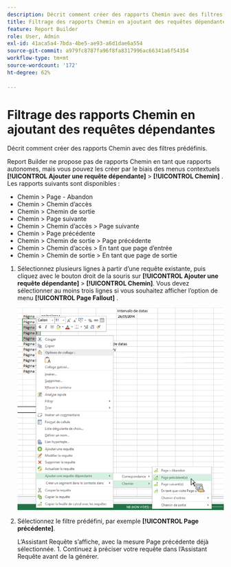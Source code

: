 ```yaml
---
description: Décrit comment créer des rapports Chemin avec des filtres prédéfinis.
title: Filtrage des rapports Chemin en ajoutant des requêtes dépendantes
feature: Report Builder
role: User, Admin
exl-id: 41aca5a4-7bda-4be5-ae93-a6d1dae6a554
source-git-commit: a979fc8787fa96f8fa8317996ac66341a6f54354
workflow-type: tm+mt
source-wordcount: '172'
ht-degree: 62%

---
```


# Filtrage des rapports Chemin en ajoutant des requêtes dépendantes

Décrit comment créer des rapports Chemin avec des filtres prédéfinis.

Report Builder ne propose pas de rapports Chemin en tant que rapports autonomes, mais vous pouvez les créer par le biais des menus contextuels **[!UICONTROL Ajouter une requête dépendante]** > **[!UICONTROL Chemin]** . Les rapports suivants sont disponibles :

* Chemin > Page - Abandon
* Chemin > Chemin d’accès
* Chemin > Chemin de sortie
* Chemin > Page suivante
* Chemin > Chemin d’accès > Page suivante
* Chemin > Page précédente
* Chemin > Chemin de sortie > Page précédente
* Chemin > Chemin d’accès > En tant que page d’entrée
* Chemin > Chemin de sortie > En tant que page de sortie

1. Sélectionnez plusieurs lignes à partir d’une requête existante, puis cliquez avec le bouton droit de la souris sur **[!UICONTROL Ajouter une requête dépendante]** > **[!UICONTROL Chemin]**. Vous devez sélectionner au moins trois lignes si vous souhaitez afficher l’option de menu **[!UICONTROL Page Fallout]** .

   ![Capture d&#39;écran montrant trois lignes sélectionnées avec l&#39;option Ajouter une requête dépendante sélectionnée.](assets/dependen_request.png)

2. Sélectionnez le filtre prédéfini, par exemple **[!UICONTROL Page précédente]**.

   L’Assistant Requête s’affiche, avec la mesure Page précédente déjà sélectionnée. 1. Continuez à préciser votre requête dans l’Assistant Requête avant de la générer.
